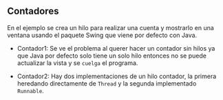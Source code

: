 ## Contadores

En el ejemplo se crea un hilo para realizar una cuenta y mostrarlo en una ventana usando el paquete Swing que viene por defecto con Java.

- Contador1: Se ve el problema al querer hacer un contador sin hilos ya que Java por defecto solo tiene un solo hilo entonces no se puede actualizar la vista y se `cuelga` el programa.

- Contador2: Hay dos implementaciones de un hilo contador, la primera heredando directamente de `Thread` y la segunda implementado `Runnable`.
